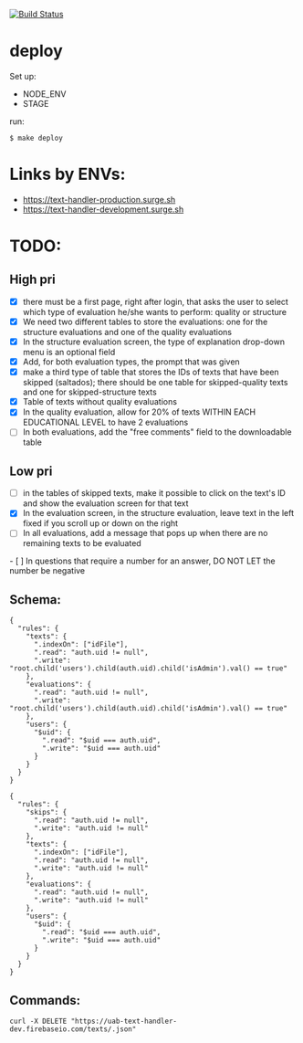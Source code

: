 [![Build Status](https://travis-ci.org/carlosvillu/UABTexthandler.svg?branch=master)](https://travis-ci.org/carlosvillu/UABTexthandler)

# deploy

Set up:

* NODE_ENV
* STAGE

run:

`$ make deploy`

# Links by ENVs:

* https://text-handler-production.surge.sh
* https://text-handler-development.surge.sh

# TODO:

## High pri
- [x] there must be a first page, right after login, that asks the user to select which type of evaluation he/she wants to perform: quality or structure
- [x] We need two different tables to store the evaluations: one for the structure evaluations and one of the quality evaluations
- [x] In the structure evaluation screen, the type of explanation drop-down menu is an optional field
- [x] Add, for both evaluation types, the prompt that was given
- [x] make a third type of table that stores the IDs of texts that have been skipped (saltados); there should be one table for skipped-quality texts and one for skipped-structure texts
- [x] Table of texts without quality evaluations
- [x] In the quality evaluation, allow for 20% of texts WITHIN EACH EDUCATIONAL LEVEL to have 2 evaluations
- [ ] In both evaluations, add the "free comments" field to the downloadable table

## Low pri
- [ ] in the tables of skipped texts,  make it possible to click on the text's ID and show the evaluation screen for that text
- [x] In the evaluation screen, in the structure evaluation, leave text in the left fixed if you scroll up or down on the right
- [ ] In all evaluations, add a message that pops up when there are no remaining texts to be evaluated

- [ ] In questions that require a number for an answer, DO NOT LET the number be negative


## Schema:
```
{
  "rules": {
    "texts": {
      ".indexOn": ["idFile"],
      ".read": "auth.uid != null",
      ".write": "root.child('users').child(auth.uid).child('isAdmin').val() == true"
    },
    "evaluations": {
      ".read": "auth.uid != null",
      ".write": "root.child('users').child(auth.uid).child('isAdmin').val() == true"
    },
    "users": {
      "$uid": {
        ".read": "$uid === auth.uid",
        ".write": "$uid === auth.uid"
      }
    }
  }
}
```

```
{
  "rules": {
    "skips": {
      ".read": "auth.uid != null",
      ".write": "auth.uid != null"
    },
    "texts": {
      ".indexOn": ["idFile"],
      ".read": "auth.uid != null",
      ".write": "auth.uid != null"
    },
    "evaluations": {
      ".read": "auth.uid != null",
      ".write": "auth.uid != null"
    },
    "users": {
      "$uid": {
        ".read": "$uid === auth.uid",
        ".write": "$uid === auth.uid"
      }
    }
  }
}
```

## Commands:

```
curl -X DELETE "https://uab-text-handler-dev.firebaseio.com/texts/.json"
```
